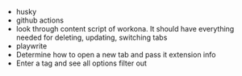 - husky
- github actions
- look through content script of workona. It should have everything needed for deleting, updating, switching tabs
- playwrite
- Determine how to open a new tab and pass it extension info
- Enter a tag and see all options filter out